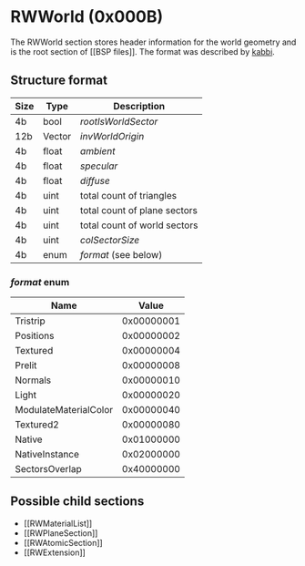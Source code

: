 # RWWorld (0x000B)

The RWWorld section stores header information for the world geometry and is the root section of [[BSP files]]. The format was described by [kabbi](https://github.com/kabbi/zanzarah-tools/blob/master/bsp-parser.coffee#L101).

## Structure format

| Size | Type | Description |
|------|------|-------------|
|  4b  | bool | _rootIsWorldSector_
| 12b  |Vector| _invWorldOrigin_
|  4b  |float | _ambient_
|  4b  |float | _specular_
|  4b  |float | _diffuse_
|  4b  | uint | total count of triangles
|  4b  | uint | total count of plane sectors
|  4b  | uint | total count of world sectors
|  4b  | uint | _colSectorSize_
|  4b  | enum | _format_ (see below)

### _format_ enum
| Name            | Value    |
|-----------------|----------|
| Tristrip        |0x00000001|
| Positions       |0x00000002|
| Textured        |0x00000004|
| Prelit          |0x00000008|
| Normals         |0x00000010|
| Light           |0x00000020|
|ModulateMaterialColor|0x00000040|
| Textured2       |0x00000080|
| Native          |0x01000000|
| NativeInstance  |0x02000000|
| SectorsOverlap  |0x40000000|

## Possible child sections

* [[RWMaterialList]]
* [[RWPlaneSection]]
* [[RWAtomicSection]]
* [[RWExtension]]

